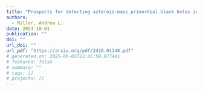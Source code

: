 ```yaml
---
title: "Prospects for detecting asteroid-mass primordial black holes in extreme-mass-ratio inspirals with continuous gravitational waves"
authors:
  - Miller, Andrew L.
date: 2024-10-01
publication: ""
doi: ""
url_doi: ""
url_pdf: "https://arxiv.org/pdf/2410.01348.pdf"
# generated_on: 2025-06-02T22:45:59.877441
# featured: false
# summary: ""
# tags: []
# projects: []
---
```

